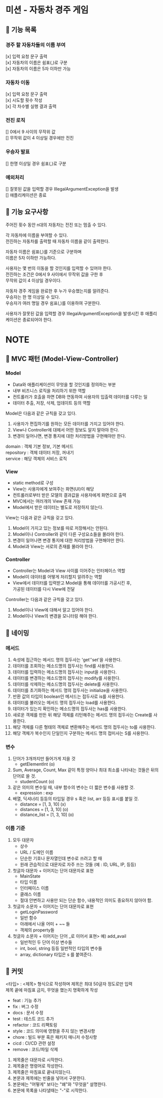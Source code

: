 # 미션 - 자동차 경주 게임

## 💫 기능 목록
### 경주 할 자동차들의 이름 부여
  [x] 입력 요청 문구 출력<br>
  [x] 자동차의 이름은 쉼표(,)로 구분<br>
  [x] 자동차의 이름은 5자 이하만 가능
### 자동차 이동
  [x] 입력 요청 문구 출력<br>
  [x] 시도할 횟수 작성<br>
  [x] 각 차수별 실행 결과 출력
### 전진 로직
  [] 0에서 9 사이의 무작위 값<br>
  [] 무작위 값이 4 이상일 경우에만 전진
### 우승자 발표
  [] 한명 이상일 경우 쉼표(,)로 구분
### 예외처리
[] 잘못된 값을 입력할 경우 IllegalArgumentException을 발생<br>
[] 애플리케이션은 종료

## 💫 기능 요구사항
주어진 횟수 동안 n대의 자동차는 전진 또는 멈출 수 있다.

각 자동차에 이름을 부여할 수 있다.<br>
전진하는 자동차를 출력할 때 자동차 이름을 같이 출력한다.

자동차 이름은 쉼표(,)를 기준으로 구분하며<br>
이름은 5자 이하만 가능하다.

사용자는 몇 번의 이동을 할 것인지를 입력할 수 있어야 한다.<br>
전진하는 조건은 0에서 9 사이에서 무작위 값을 구한 후<br>
무작위 값이 4 이상일 경우이다.

자동차 경주 게임을 완료한 후 누가 우승했는지를 알려준다.<br>
우승자는 한 명 이상일 수 있다.<br>
우승자가 여러 명일 경우 쉼표(,)를 이용하여 구분한다.

사용자가 잘못된 값을 입력할 경우 IllegalArgumentException을 발생시킨 후 애플리케이션은 종료되어야 한다.

# NOTE
## 💫 MVC 패턴 (Model-View-Controller)
### Model
- Data와 애플리케이션이 무엇을 할 것인지를 정의하는 부분
- 내부 비즈니스 로직을 처리하기 위한 역할
- 컨트롤러가 호출을 하면 DB와 연동하여 사용자의 입출력 데이터를 다루는 일
- 데이터 추출, 저장, 삭제, 업데이트 등의 역할

Model은 다음과 같은 규칙을 갖고 있다.

1. 사용자가 편집하기를 원하는 모든 데이터를 가지고 있어야 한다.
2. View나 Controller에 대헤서 어떤 정보도 알지 말아야 한다.
3. 변경이 일어나면, 변경 통지에 대한 처리방법을 구현해야만 한다.

domain : 객체 기본 정보, 기본 메서드<br>
repository : 객체 데이터 저장, 꺼내기<br>
service : 해당 객체의 서비스 로직<br>

### View
- static method로 구성
- View는 사용자에게 보여주는 화면(UI)이 해당
- 컨트롤러로부터 받은 모델의 결과값을 사용자에게 화면으로 출력
- MVC에서는 여러개의 View 존재 가능
- Model에서 받은 데이터는 별도로 저장하지 않는다.

View는 다음과 같은 규칙을 갖고 있다.

1. Model이 가지고 있는 정보를 따로 저장해서는 안된다.
2. Model이나 Controller와 같이 다른 구성요소들을 몰라야 한다.
3. 변경이 일어나면 변경 통지에 대한 처리방법을 구현해야만 한다.
4. Model과 View는 서로의 존재를 몰라야 한다.

### Controller
- Controller는 Model과 View 사이를 이어주는 인터페이스 역할
- Model이 데이터를 어떻게 처리할지 알려주는 역할
- View에서 데이터를 입력받고 Model을 통해 데이터를 가공시킨 후,<br>
  가공된 데이터를 다시 View에 전달

Controller는 다음과 같은 규칙을 갖고 있다.

1. Model이나 View에 대해서 알고 있어야 한다.
2. Model이나 View의 변경을 모니터링 해야 한다.


## 💫 네이밍
### 메서드
1. 속성에 접근하는 메서드 명의 접두사는 'get''set'을 사용한다.
2. 데이터를 조회하는 메소드명의 접두사는 find를 사용한다.
3. 데이터를 입력하는 메소드명의 접두사는 input을 사용한다.
4. 데이터를 변경하는 메소드명의 접두사는 modify를 사용한다.
5. 데이터를 삭제하는 메소드명의 접두사는 delete를 사용한다.
6. 데이터를 초기화하는 메서드 명의 접두사는 initialize을 사용한다.
7. 반환 값의 타입이 boolean인 메서드는 접두사로 is를 사용한다.
8. 데이터를 불러오는 메서드 명의 접두사는 load를 사용한다.
9. 데이터가 있는지 확인하는 메소드명의 접두사는 has를 사용한다.
10. 새로운 객체를 만든 뒤 해당 객체를 리턴해주는 메서드 명의 접두사는 Create를 사용한다.
11. 해당 객체를 다른 형태의 객체로 변환해주는 메서드 명의 접두사는 to를 사용한다.
12. 해당 객체가 복수인지 단일인지 구분하는 메서드 명의 접미사는 S를 사용한다.

### 변수
1. 단어가 3개까지만 들어가게 지을 것
   - getElementInt (o)
2. Sum, Average, Count, Max 같이 특정 양이나 최대 최소를 나타내는 것들은 뒤의 단어로 쓸 것.
   - studentCount (o)
3. 같은 의미의 변수일 때, 내부 함수의 변수는 더 짧은 변수를 사용할 것.
   - expression : exp
4. 배열, 딕셔너리 등등의 타입일 경우 s 혹은 list, arr 등등 표시를 붙일 것.
   - distance = [1, 3, 10] (x)
   - distances = [1, 3, 10] (o)
   - distance_list = [1, 3, 10] (o)

### 이름 기준
1. 모두 대문자
   - 상수
   - URL / 도메인 이름
   - 단순한 기호나 문자열인데 변수로 쓰려고 할 때
   - 원래 관습적으로 대문자로 자주 쓰는 것들 (예 : ID, URL, IP, 등등)
2. 첫글자 대문자 + 이어지는 단어 대문자로 표현
   - MainState
   - 타입 이름
   - 인터페이스 이름
   - 클래스 이름
   - 절대 안변하고 사용만 되는 단순 함수, 내용적인 의미도 중요하지 않아야 함.
3. 첫글자 소문자 + 이어지는 단어 대문자로 표현
   - getLoginPassword
   - 일반 함수
   - 아래에서 나올 어미 + ~~ 들
   - 객체의 property들
4. 첫글자 소문자 + 이어지는 단어 _로 이어서 표현> 예) add_avail
   - 일반적인 두 단어 이상 변수들
   - int, bool, string 등등 일반적인 타입의 변수들
   - array, dictionary 타입은 s 를 붙여준다.

## 💫 커밋
<타입> : <제목> 형식으로 작성하며 제목은 최대 50글자 정도로만 입력<br>
제목 끝에 마침표 금지, 무엇을 했는지 명확하게 작성
- feat : 기능 추가
- fix : 버그 수정
- docs : 문서 수정
- test : 테스트 코드 추가
- refactor : 코드 리팩토링
- style : 코드 의미에 영향을 주지 않는 변경사항
- chore : 빌드 부분 혹은 패키지 매니저 수정사항
- cicd : CI/CD 관련 설정
- remove : 코드/파일 삭제

1. 제목줄은 대문자로 시작한다.
2. 제목줄은 명령어로 작성한다.
3. 제목줄은 마침표로 끝내지않는다.
4. 본문과 제목에는 빈줄을 넣어서 구분한다.
5. 본문에는 "어떻게" 보다는 "왜"와 "무엇을" 설명한다.
6. 본문에 목록을 나타낼때는 "-"로 시작한다.